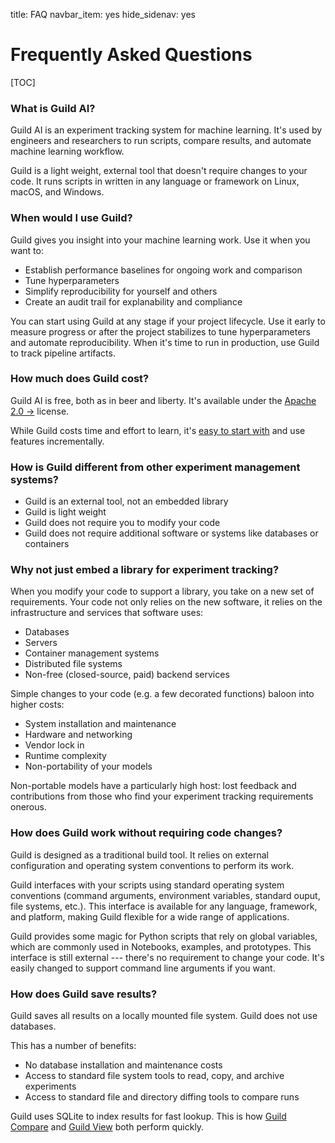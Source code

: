 title: FAQ
navbar_item: yes
hide_sidenav: yes

<div id="get-started-fab"></div>

# Frequently Asked Questions

[TOC]

### What is Guild AI?

Guild AI is an experiment tracking system for machine learning. It's
used by engineers and researchers to run scripts, compare results, and
automate machine learning workflow.

Guild is a light weight, external tool that doesn't require changes to
your code. It runs scripts in written in any language or framework on
Linux, macOS, and Windows.

### When would I use Guild?

Guild gives you insight into your machine learning work. Use it when
you want to:

- Establish performance baselines for ongoing work and comparison
- Tune hyperparameters
- Simplify reproducibility for yourself and others
- Create an audit trail for explanability and compliance

You can start using Guild at any stage if your project lifecycle. Use
it early to measure progress or after the project stabilizes to tune
hyperparameters and automate reproducibility. When it's time to run in
production, use Guild to track pipeline artifacts.

### How much does Guild cost?

Guild AI is free, both as in beer and liberty. It's available under
the [Apache 2.0
->](https://github.com/guildai/guildai/blob/master/LICENSE.txt)
license.

While Guild costs time and effort to learn, it's [easy to start
with](start.md) and use features incrementally.

### How is Guild different from other experiment management systems?

- Guild is an external tool, not an embedded library
- Guild is light weight
- Guild does not require you to modify your code
- Guild does not require additional software or systems like databases
  or containers

### Why not just embed a library for experiment tracking?

When you modify your code to support a library, you take on a new set
of requirements. Your code not only relies on the new software, it
relies on the infrastructure and services that software uses:

 - Databases
 - Servers
 - Container management systems
 - Distributed file systems
 - Non-free (closed-source, paid) backend services

Simple changes to your code (e.g. a few decorated functions) baloon
into higher costs:

 - System installation and maintenance
 - Hardware and networking
 - Vendor lock in
 - Runtime complexity
 - Non-portability of your models

Non-portable models have a particularly high host: lost feedback and
contributions from those who find your experiment tracking
requirements onerous.

### How does Guild work without requiring code changes?

Guild is designed as a traditional build tool. It relies on external
configuration and operating system conventions to perform its work.

Guild interfaces with your scripts using standard operating system
conventions (command arguments, environment variables, standard ouput,
file systems, etc.). This interface is available for any language,
framework, and platform, making Guild flexible for a wide range of
applications.

Guild provides some magic for Python scripts that rely on global
variables, which are commonly used in Notebooks, examples, and
prototypes. This interface is still external --- there's no
requirement to change your code. It's easily changed to support
command line arguments if you want.

### How does Guild save results?

Guild saves all results on a locally mounted file system. Guild does
not use databases.

This has a number of benefits:

- No database installation and maintenance costs
- Access to standard file system tools to read, copy, and archive
  experiments
- Access to standard file and directory diffing tools to compare runs

Guild uses SQLite to index results for fast lookup. This is how [Guild
Compare](tools/compare.md) and [Guild View](tools/view.md) both
perform quickly.
